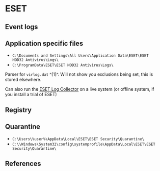 # ESET

## Event logs

## Application specific files

* `C:\Documents and Settings\All Users\Application Data\ESET\ESET NOD32 Antivirus\Logs\`
* `C:\ProgramData\ESET\ESET NOD32 Antivirus\Logs\`

Parser for `virlog.dat` ^[1]^. Will not show you exclusions being set, this is stored elsewhere.

Can also run the [ESET Log Collector](https://www.eset.com/int/support/log-collector/) on a live system (or offline system, if you install a trial of ESET)

## Registry

## Quarantine

* `C:\Users\%user%\AppData\Local\ESET\ESET Security\Quarantine\`
* `C:\\Windows\System32\config\systemprofile\AppData\Local\ESET\ESET Security\Quarantine\`

## References
[^1]: [EsetLogParser](https://github.com/laciKE/EsetLogParser)
